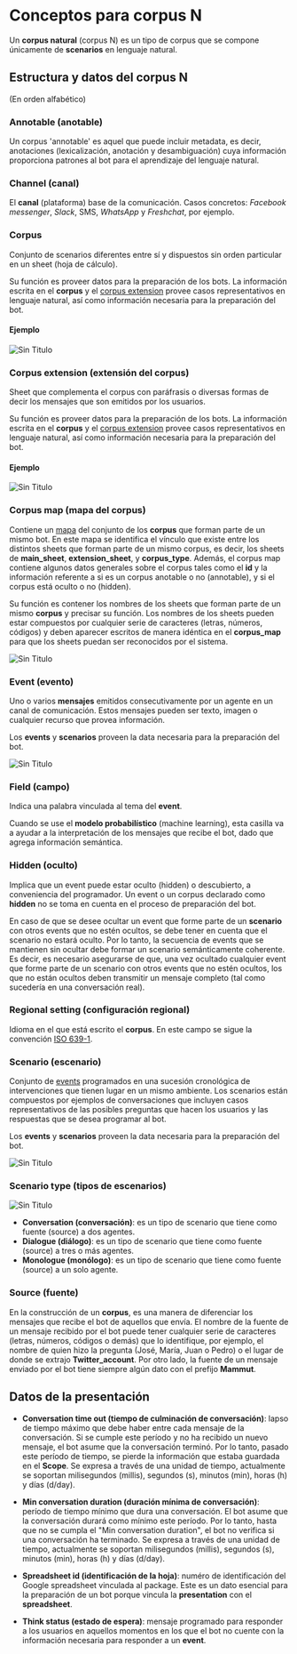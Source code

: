 # Conceptos para corpus N

Un **corpus natural** (corpus N) es un tipo de corpus que se compone únicamente de **scenarios** en lenguaje natural.

## Estructura y datos del corpus N

(En orden alfabético)

### Annotable (anotable)

Un corpus 'annotable' es aquel que puede incluir metadata, es decir, anotaciones (lexicalización, anotación y desambiguación) cuya información proporciona patrones al bot para el aprendizaje del lenguaje natural.

### Channel (canal)

El **canal** (plataforma) base de la comunicación. Casos concretos: _Facebook messenger_, _Slack_, SMS, _WhatsApp_ y _Freshchat_, por ejemplo.

### Corpus

Conjunto de scenarios diferentes entre sí y dispuestos sin orden particular en un sheet (hoja de cálculo).

Su función es proveer datos para la preparación de los bots. La información escrita en el **corpus** y el [corpus extension](extension.md) provee casos representativos en lenguaje natural, así como información necesaria para la preparación del bot.

#### Ejemplo 

![Sin Titulo](img/conceptos_básicos/corpus.png)


### Corpus extension (extensión del corpus)

Sheet que complementa el corpus con paráfrasis o diversas formas de decir los mensajes que son emitidos por los usuarios.

Su función es proveer datos para la preparación de los bots. La información escrita en el **corpus** y el [corpus extension](extension.md) provee casos representativos en lenguaje natural, así como información necesaria para la preparación del bot.

#### Ejemplo

![Sin Titulo](img/conceptos_básicos/corpus_extension.png)


### Corpus map (mapa del corpus)

Contiene un [mapa](corpus_map.md) del conjunto de los **corpus** que forman parte de un mismo bot. En este mapa se identifica el vínculo que existe entre los distintos sheets que forman parte de un mismo corpus, es decir, los sheets de **main_sheet**, **extension_sheet**, y **corpus_type**. Además, el corpus map contiene algunos datos generales sobre el corpus tales como el **id** y la información referente a si es un corpus anotable o no (annotable), y si el corpus está oculto o no (hidden).

Su función es contener los nombres de los sheets que forman parte de un mismo **corpus** y precisar su función. Los nombres de los sheets pueden estar compuestos por cualquier serie de caracteres (letras, números, códigos) y deben aparecer escritos de manera idéntica en el **corpus_map** para que los sheets puedan ser reconocidos por el sistema.

![Sin Titulo](img/conceptos_básicos/corpus_map.png)


### Event (evento)

Uno o varios **mensajes** emitidos consecutivamente por un agente en un canal de comunicación. Estos mensajes pueden ser texto, imagen o cualquier recurso que provea información.

Los **events** y **scenarios** proveen la data necesaria para la preparación del bot.

![Sin Titulo](img/conceptos_básicos/corpus.png)


### Field (campo)

Indica una palabra vinculada al tema del **event**.

Cuando se use el **modelo probabilístico** (machine learning), esta casilla va a ayudar a la interpretación de los mensajes que recibe el bot, dado que agrega información semántica.

### Hidden (oculto)

Implica que un event puede estar oculto (hidden) o descubierto, a conveniencia del programador. Un event o un corpus declarado como **hidden** no se toma en cuenta en el proceso de preparación del bot.

En caso de que se desee ocultar un event que forme parte de un **scenario** con otros events que no estén ocultos, se debe tener en cuenta que el scenario no estará oculto. Por lo tanto, la secuencia de events que se mantienen sin ocultar debe formar un scenario semánticamente coherente. Es decir, es necesario asegurarse de que, una vez ocultado cualquier event que forme parte de un scenario con otros events que no estén ocultos, los que no están ocultos deben transmitir un mensaje completo (tal como sucedería en una conversación real).

### Regional setting (configuración regional)

Idioma en el que está escrito el **corpus**. En este campo se sigue la convención [ISO 639-1](https://en.wikipedia.org/wiki/ISO_639-1).

### Scenario (escenario)

Conjunto de [events](events.md) programados en una sucesión cronológica de intervenciones que tienen lugar en un mismo ambiente. Los scenarios están compuestos por ejemplos de conversaciones que incluyen casos representativos de las posibles preguntas que hacen los usuarios y las respuestas que se desea programar al bot.

Los **events** y **scenarios** proveen la data necesaria para la preparación del bot.

![Sin Titulo](img/conceptos_básicos/corpus.png)


### Scenario type (tipos de escenarios)

![Sin Titulo](img/conceptos_básicos/scenario_type.png)

* **Conversation (conversación)**: es un tipo de scenario que tiene como fuente (source) a dos agentes.
* **Dialogue (diálogo)**: es un tipo de scenario que tiene como fuente (source) a tres o más agentes.
* **Monologue (monólogo)**: es un tipo de scenario que tiene como fuente (source) a un solo agente.

### Source (fuente)

En la construcción de un **corpus**, es una manera de diferenciar los mensajes que recibe el bot de aquellos que envía. El nombre de la fuente de un mensaje recibido por el bot puede tener cualquier serie de caracteres (letras, números, códigos o demás) que lo identifique, por ejemplo, el nombre de quien hizo la pregunta (José, María, Juan o Pedro) o el lugar de donde se extrajo **Twitter_account**. Por otro lado, la fuente de un mensaje enviado por el bot tiene siempre algún dato con el prefijo **Mammut**.


## Datos de la presentación

* **Conversation time out (tiempo de culminación de conversación)**: lapso de tiempo máximo que debe haber entre cada mensaje de la conversación. Si se cumple este período y no ha recibido un nuevo mensaje, el bot asume que la conversación terminó. Por lo tanto, pasado este período de tiempo, se pierde la información que estaba guardada en el **Scope**. Se expresa a través de una unidad de tiempo, actualmente se soportan milisegundos (millis), segundos (s), minutos (min), horas (h) y días (d/day).

* **Min conversation duration (duración mínima de conversación)**: período de tiempo mínimo que dura una conversación. El bot asume que la conversación durará como mínimo este período. Por lo tanto, hasta que no se cumpla el "Min conversation duration", el bot no verifica si una conversación ha terminado. Se expresa a través de una unidad de tiempo, actualmente se soportan milisegundos (millis), segundos (s), minutos (min), horas (h) y días (d/day).

* **Spreadsheet id (identificación de la hoja)**: numéro de identificación del Google spreadsheet vinculada al package. Este es un dato esencial para la preparación de un bot porque vincula la **presentation** con el **spreadsheet**.

* **Think status (estado de espera)**: mensaje programado para responder a los usuarios en aquellos momentos en los que el bot no cuente con la información necesaria para responder a un **event**.
